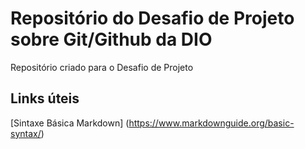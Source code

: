 # Repositório do Desafio de Projeto sobre Git/Github da DIO
Repositório criado para o Desafio de Projeto 

## Links úteis
[Sintaxe Básica Markdown] (https://www.markdownguide.org/basic-syntax/)
